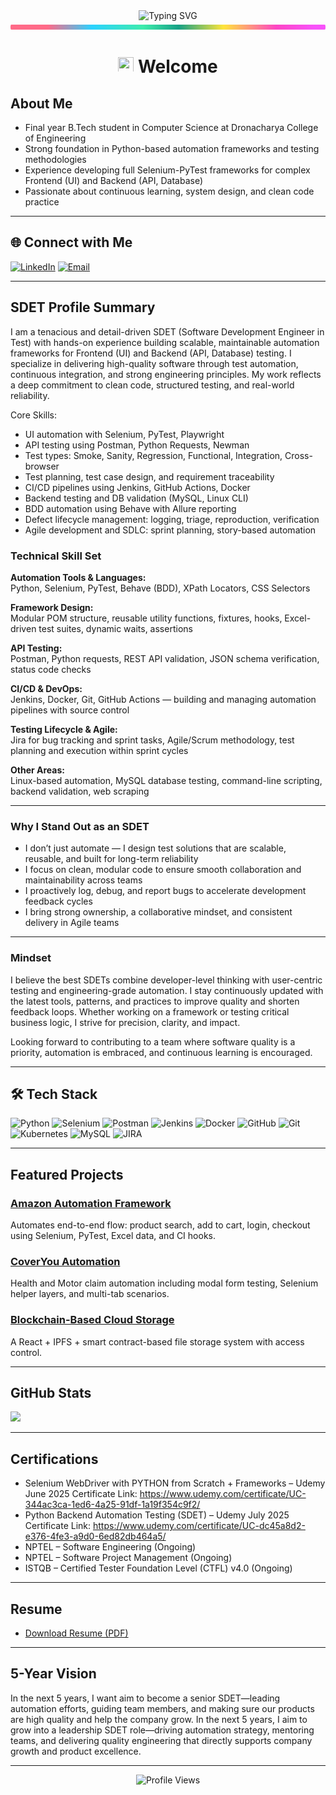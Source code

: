 <div align="center">
  <img src="https://readme-typing-svg.demolab.com?font=Fira+Code&weight=600&size=28&duration=3000&pause=1000&color=2F81F7&background=FF000000&center=true&vCenter=true&width=700&lines=Hey%2C+Myself+Satvik+Jayalwal;SDET+%26+Software+Development+Engineer+in+Test;QA+%7C+Python+Automation+Engineer;" alt="Typing SVG" />
  <img src="https://raw.githubusercontent.com/ArshErgon/ArshErgon/main/assets/header/lineBar.png" width="100%" height="8px"/>
</div>


<h1 align="center">
  <img src="https://raw.githubusercontent.com/iampavangandhi/iampavangandhi/master/gifs/Hi.gif" width="25px" height="25px">
  Welcome
</h1>

## About Me

- Final year B.Tech student in Computer Science at Dronacharya College of Engineering  
- Strong foundation in Python-based automation frameworks and testing methodologies  
- Experience developing full Selenium-PyTest frameworks for complex Frontend (UI) and Backend (API, Database)  
- Passionate about continuous learning, system design, and clean code practice

---
## 🌐 Connect with Me

[![LinkedIn](https://img.shields.io/badge/LinkedIn-blue?style=flat&logo=linkedin&logoColor=white)](https://www.linkedin.com/in/satvik-jayalwal-697264227/)
[![Email](https://img.shields.io/badge/Email-D14836?style=flat&logo=gmail&logoColor=white)](mailto:satvikjayalwalips@gmail.com)

---

## SDET Profile Summary

I am a tenacious and detail-driven SDET (Software Development Engineer in Test) with hands-on experience building scalable, maintainable automation frameworks for Frontend (UI) and Backend (API, Database) testing. I specialize in delivering high-quality software through test automation, continuous integration, and strong engineering principles. My work reflects a deep commitment to clean code, structured testing, and real-world reliability.

Core Skills:

- UI automation with Selenium, PyTest, Playwright
- API testing using Postman, Python Requests, Newman
- Test types: Smoke, Sanity, Regression, Functional, Integration, Cross-browser
- Test planning, test case design, and requirement traceability
- CI/CD pipelines using Jenkins, GitHub Actions, Docker
- Backend testing and DB validation (MySQL, Linux CLI)
- BDD automation using Behave with Allure reporting
- Defect lifecycle management: logging, triage, reproduction, verification
- Agile development and SDLC: sprint planning, story-based automation

### Technical Skill Set

**Automation Tools & Languages:**  
Python, Selenium, PyTest, Behave (BDD), XPath Locators, CSS Selectors

**Framework Design:**  
Modular POM structure, reusable utility functions, fixtures, hooks, Excel-driven test suites, dynamic waits, assertions

**API Testing:**  
Postman, Python requests, REST API validation, JSON schema verification, status code checks

**CI/CD & DevOps:**  
Jenkins, Docker, Git, GitHub Actions — building and managing automation pipelines with source control

**Testing Lifecycle & Agile:**  
Jira for bug tracking and sprint tasks, Agile/Scrum methodology, test planning and execution within sprint cycles

**Other Areas:**  
Linux-based automation, MySQL database testing, command-line scripting, backend validation, web scraping

---

### Why I Stand Out as an SDET

- I don’t just automate — I design test solutions that are scalable, reusable, and built for long-term reliability  
- I focus on clean, modular code to ensure smooth collaboration and maintainability across teams  
- I proactively log, debug, and report bugs to accelerate development feedback cycles  
- I bring strong ownership, a collaborative mindset, and consistent delivery in Agile teams

---

### Mindset

I believe the best SDETs combine developer-level thinking with user-centric testing and engineering-grade automation. I stay continuously updated with the latest tools, patterns, and practices to improve quality and shorten feedback loops. Whether working on a framework or testing critical business logic, I strive for precision, clarity, and impact.

Looking forward to contributing to a team where software quality is a priority, automation is embraced, and continuous learning is encouraged.

---

## 🛠️ Tech Stack

<p align="left">
  <!-- Languages -->
  <img src="https://cdn.jsdelivr.net/gh/devicons/devicon/icons/python/python-original.svg" width="40" alt="Python" />
  <!-- Automation & Testing -->
  <img src="https://img.icons8.com/color/48/selenium-test-automation.png" width="40" alt="Selenium"/>
  <img src="https://img.icons8.com/external-tal-revivo-shadow-tal-revivo/48/null/external-postman-is-the-only-complete-api-development-environment-logo-shadow-tal-revivo.png" width="40" alt="Postman"/>
  
  <!-- CI/CD & DevOps -->
  <img src="https://cdn.jsdelivr.net/gh/devicons/devicon/icons/jenkins/jenkins-original.svg" width="40" alt="Jenkins"/>
  <img src="https://cdn.jsdelivr.net/gh/devicons/devicon/icons/docker/docker-original.svg" width="40" alt="Docker"/>
  <img src="https://cdn.jsdelivr.net/gh/devicons/devicon/icons/github/github-original.svg" width="40" alt="GitHub"/>
  <img src="https://cdn.jsdelivr.net/gh/devicons/devicon/icons/git/git-original.svg" width="40" alt="Git"/>
  <img src="https://cdn.jsdelivr.net/gh/devicons/devicon/icons/kubernetes/kubernetes-plain.svg" width="40" alt="Kubernetes"/>

  <!-- DB & Project -->
  <img src="https://cdn.jsdelivr.net/gh/devicons/devicon/icons/mysql/mysql-original.svg" width="40" alt="MySQL"/>
  <img src="https://cdn.jsdelivr.net/gh/devicons/devicon/icons/jira/jira-original.svg" width="40" alt="JIRA"/>
</p>


---

## Featured Projects

### [Amazon Automation Framework](https://github.com/SatvikJayalwal/AutomatingAmazon)
Automates end-to-end flow: product search, add to cart, login, checkout using Selenium, PyTest, Excel data, and CI hooks.

### [CoverYou Automation](https://github.com/SatvikJayalwal/CoverYouAutomation)
Health and Motor claim automation including modal form testing, Selenium helper layers, and multi-tab scenarios.

### [Blockchain-Based Cloud Storage](https://github.com/SatvikJayalwal/Bloackchain_Decentralized_cloud_storage_system)
A React + IPFS + smart contract-based file storage system with access control.

---

## GitHub Stats

<p align="left">
  <img height="170" src="https://github-readme-stats.vercel.app/api/top-langs/?username=SatvikJayalwal&layout=compact&theme=default" />
</p>

---

## Certifications
- Selenium WebDriver with PYTHON from Scratch + Frameworks – Udemy June 2025
  Certificate Link: https://www.udemy.com/certificate/UC-344ac3ca-1ed6-4a25-91df-1a19f354c9f2/
- Python Backend Automation Testing (SDET) – Udemy July 2025
  Certificate Link: https://www.udemy.com/certificate/UC-dc45a8d2-e376-4fe3-a9d0-6ed82db464a5/
- NPTEL – Software Engineering (Ongoing)
- NPTEL – Software Project Management (Ongoing)
- ISTQB – Certified Tester Foundation Level (CTFL) v4.0 (Ongoing)

---

## Resume

- [Download Resume (PDF)](https://github.com/SatvikJayalwal/SatvikJayalwal/blob/main/resume.pdf)

---

## 5-Year Vision

In the next 5 years, I want aim to become a senior SDET—leading automation efforts, guiding team members, and making sure our products are high quality and help the company grow.
In the next 5 years, I aim to grow into a leadership SDET role—driving automation strategy, mentoring teams, and delivering quality engineering that directly supports company growth and product excellence.

---

<div align="center">
  <img src="https://komarev.com/ghpvc/?username=SatvikJayalwal&color=blue" alt="Profile Views">
</div>
